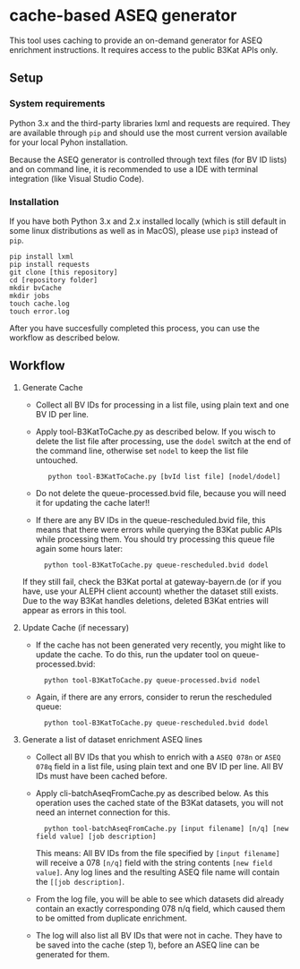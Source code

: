 # cache-based ASEQ generator

This tool uses caching to provide an on-demand generator for ASEQ enrichment instructions. It requires access to the public B3Kat APIs only.

## Setup

### System requirements
Python 3.x and the third-party libraries lxml and requests are required. They are available through ``pip`` and should use the most current version available for your local Pyhon installation.

Because the ASEQ generator is controlled through text files (for BV ID lists) and on command line, it is recommended to use a IDE with terminal integration (like Visual Studio Code).

### Installation

If you have both Python 3.x and 2.x installed locally (which is still default in some linux distributions as well as in MacOS), please use ``pip3`` instead of ``pip``.

    pip install lxml
    pip install requests
    git clone [this repository]
    cd [repository folder]
    mkdir bvCache
    mkdir jobs
    touch cache.log
    touch error.log

After you have succesfully completed this process, you can use the workflow as described below.

## Workflow

1. Generate Cache
   - Collect all BV IDs for processing in a list file, using plain text and one BV ID per line.
   - Apply tool-B3KatToCache.py as described below. If you wisch to delete the list file after processing, use the ``dodel`` switch at the end of the command line, otherwise set ``nodel`` to keep the list file untouched.

            python tool-B3KatToCache.py [bvId list file] [nodel/dodel]

    - Do not delete the queue-processed.bvid file, because you will need it for updating the cache later!!
    - If there are any BV IDs in the queue-rescheduled.bvid file, this means that there were errors while querying the B3Kat public APIs while processing them. You should try processing this queue file again some hours later:

            python tool-B3KatToCache.py queue-rescheduled.bvid dodel
    
    If they still fail, check the B3Kat portal at gateway-bayern.de (or if you have, use your ALEPH client account) whether the dataset still exists. Due to the way B3Kat handles deletions, deleted B3Kat entries will appear as errors in this tool.

2. Update Cache (if necessary)
    - If the cache has not been generated very recently, you might like to update the cache. To do this, run the updater tool on queue-processed.bvid:

            python tool-B3KatToCache.py queue-processed.bvid nodel

    - Again, if there are any errors, consider to rerun the rescheduled queue:

            python tool-B3KatToCache.py queue-rescheduled.bvid dodel
    
3. Generate a list of dataset enrichment ASEQ lines
    - Collect all BV IDs that you whish to enrich with a ``ASEQ 078n`` or ``ASEQ 078q`` field in a list file, using plain text and one BV ID per line. All BV IDs must have been cached before.
    - Apply cli-batchAseqFromCache.py as described below. As this operation uses the cached state of the B3Kat datasets, you will not need an internet connection for this.
     
            python tool-batchAseqFromCache.py [input filename] [n/q] [new field value] [job description]
        
        This means: All BV IDs from the file specified by ``[input filename]`` will receive a 078 ``[n/q]`` field with the string contents ``[new field value]``. Any log lines and the resulting ASEQ file name will contain the ``[[job description]``.

    - From the log file, you will be able to see which datasets did already contain an exactly corresponding 078 n/q field, which caused them to be omitted from duplicate enrichment.

    - The log will also list all BV IDs that were not in cache. They have to be saved into the cache (step 1), before an ASEQ line can be generated for them.
